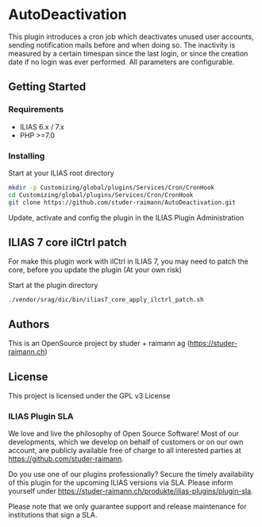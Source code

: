 # AutoDeactivation

This plugin introduces a cron job which deactivates unused user accounts, sending notification mails before and when doing so. The inactivity is measured by a certain timespan since the last login, or since the creation date if no login was ever performed. All parameters are configurable.

## Getting Started

### Requirements

* ILIAS 6.x / 7.x
* PHP >=7.0

### Installing

Start at your ILIAS root directory
```bash
mkdir -p Customizing/global/plugins/Services/Cron/CronHook
cd Customizing/global/plugins/Services/Cron/CronHook
git clone https://github.com/studer-raimann/AutoDeactivation.git
```
Update, activate and config the plugin in the ILIAS Plugin Administration

## ILIAS 7 core ilCtrl patch

For make this plugin work with ilCtrl in ILIAS 7, you may need to patch the core, before you update the plugin (At your own risk)

Start at the plugin directory

```shell
./vendor/srag/dic/bin/ilias7_core_apply_ilctrl_patch.sh
```

## Authors

This is an OpenSource project by studer + raimann ag (https://studer-raimann.ch)

## License

This project is licensed under the GPL v3 License 

### ILIAS Plugin SLA

We love and live the philosophy of Open Source Software! Most of our developments, which we develop on behalf of customers or on our own account, are publicly available free of charge to all interested parties at https://github.com/studer-raimann.

Do you use one of our plugins professionally? Secure the timely availability of this plugin for the upcoming ILIAS versions via SLA. Please inform yourself under https://studer-raimann.ch/produkte/ilias-plugins/plugin-sla.

Please note that we only guarantee support and release maintenance for institutions that sign a SLA.